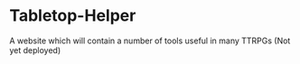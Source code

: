 # Tabletop-Helper

A website which will contain a number of tools useful in many TTRPGs
(Not yet deployed)
